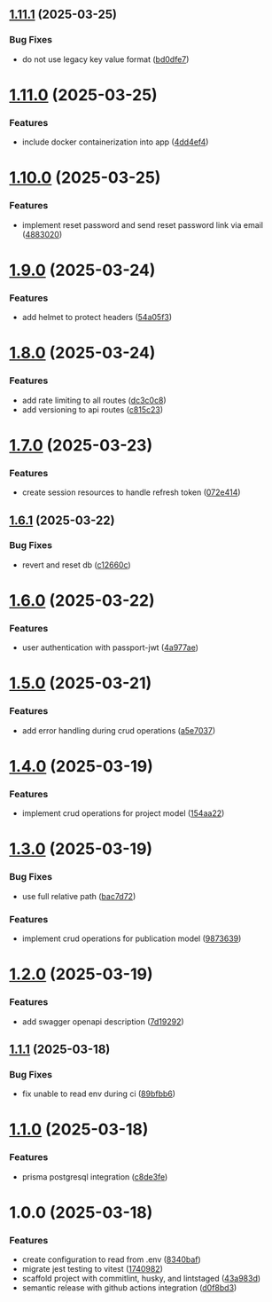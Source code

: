## [1.11.1](https://github.com/dejongyeong/portfolio-server/compare/v1.11.0...v1.11.1) (2025-03-25)


### Bug Fixes

* do not use legacy key value format ([bd0dfe7](https://github.com/dejongyeong/portfolio-server/commit/bd0dfe704bffeaee82dda2573c9bd65edb2f1f8f))

# [1.11.0](https://github.com/dejongyeong/portfolio-server/compare/v1.10.0...v1.11.0) (2025-03-25)


### Features

* include docker containerization into app ([4dd4ef4](https://github.com/dejongyeong/portfolio-server/commit/4dd4ef41ec2165d0a6c1a9744e271358c6cc3f3a))

# [1.10.0](https://github.com/dejongyeong/portfolio-server/compare/v1.9.0...v1.10.0) (2025-03-25)


### Features

* implement reset password and send reset password link via email ([4883020](https://github.com/dejongyeong/portfolio-server/commit/4883020479d3482da8b30cf21d02ba12a77d8d81))

# [1.9.0](https://github.com/dejongyeong/portfolio-server/compare/v1.8.0...v1.9.0) (2025-03-24)


### Features

* add helmet to protect headers ([54a05f3](https://github.com/dejongyeong/portfolio-server/commit/54a05f37f476a72d61b26636b6bc9cef65dc4e11))

# [1.8.0](https://github.com/dejongyeong/portfolio-server/compare/v1.7.0...v1.8.0) (2025-03-24)


### Features

* add rate limiting to all routes ([dc3c0c8](https://github.com/dejongyeong/portfolio-server/commit/dc3c0c85de6e36292b7fe17dc668c697daf2eb67))
* add versioning to api routes ([c815c23](https://github.com/dejongyeong/portfolio-server/commit/c815c2331076c7e335a56d7d1f5ae29df820a59a))

# [1.7.0](https://github.com/dejongyeong/portfolio-server/compare/v1.6.1...v1.7.0) (2025-03-23)


### Features

* create session resources to handle refresh token ([072e414](https://github.com/dejongyeong/portfolio-server/commit/072e4143f5972e57af51801abe5a910b6a871d5e))

## [1.6.1](https://github.com/dejongyeong/portfolio-server/compare/v1.6.0...v1.6.1) (2025-03-22)


### Bug Fixes

* revert and reset db ([c12660c](https://github.com/dejongyeong/portfolio-server/commit/c12660c06e072f9884ec19e05401a2702a8d73cd))

# [1.6.0](https://github.com/dejongyeong/portfolio-server/compare/v1.5.0...v1.6.0) (2025-03-22)


### Features

* user authentication with passport-jwt ([4a977ae](https://github.com/dejongyeong/portfolio-server/commit/4a977ae97949451e089b74862088ca6acbb465e5))

# [1.5.0](https://github.com/dejongyeong/portfolio-server/compare/v1.4.0...v1.5.0) (2025-03-21)


### Features

* add error handling during crud operations ([a5e7037](https://github.com/dejongyeong/portfolio-server/commit/a5e7037bdd193c12d56abdf1a1d63af74311930f))

# [1.4.0](https://github.com/dejongyeong/portfolio-server/compare/v1.3.0...v1.4.0) (2025-03-19)


### Features

* implement crud operations for project model ([154aa22](https://github.com/dejongyeong/portfolio-server/commit/154aa227844ca4dd07e4b14eaecd34e48bf8b7b4))

# [1.3.0](https://github.com/dejongyeong/portfolio-server/compare/v1.2.0...v1.3.0) (2025-03-19)


### Bug Fixes

* use full relative path ([bac7d72](https://github.com/dejongyeong/portfolio-server/commit/bac7d72d8d69638dc7f64c23eb1bd4f2b7bbd582))


### Features

* implement crud operations for publication model ([9873639](https://github.com/dejongyeong/portfolio-server/commit/9873639695d7bd9085e9bc24c46fca51dc7d62fd))

# [1.2.0](https://github.com/dejongyeong/portfolio-server/compare/v1.1.1...v1.2.0) (2025-03-19)


### Features

* add swagger openapi description ([7d19292](https://github.com/dejongyeong/portfolio-server/commit/7d192920ea8942c69966a0f5a48618e3cd4fa693))

## [1.1.1](https://github.com/dejongyeong/portfolio-server/compare/v1.1.0...v1.1.1) (2025-03-18)


### Bug Fixes

* fix unable to read env during ci ([89bfbb6](https://github.com/dejongyeong/portfolio-server/commit/89bfbb6b1ed506e01082d4030a526eb6049c9d76))

# [1.1.0](https://github.com/dejongyeong/portfolio-server/compare/v1.0.0...v1.1.0) (2025-03-18)


### Features

* prisma postgresql integration ([c8de3fe](https://github.com/dejongyeong/portfolio-server/commit/c8de3fe1e641673877d11699a79aa38fe2a8014f))

# 1.0.0 (2025-03-18)


### Features

* create configuration to read from .env ([8340baf](https://github.com/dejongyeong/portfolio-server/commit/8340baf4ce0f963e2c8207726690d1c7a8a85777))
* migrate jest testing to vitest ([1740982](https://github.com/dejongyeong/portfolio-server/commit/17409827140f7b8f00ec00f39302fbcaf2d2a587))
* scaffold project with commitlint, husky, and lintstaged ([43a983d](https://github.com/dejongyeong/portfolio-server/commit/43a983d9d0ae3cba0c209db6f3ae7766f90b6a9a))
* semantic release with github actions integration ([d0f8bd3](https://github.com/dejongyeong/portfolio-server/commit/d0f8bd30b6a7e43a0b81b7502d0425de98f0e7b0))
